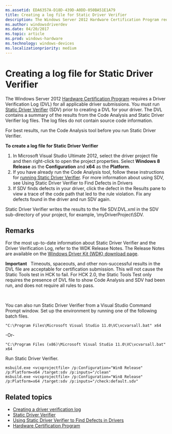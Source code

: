 ```yaml
---
ms.assetid: EDA6357A-D18D-439D-A0DD-050BA51E1A79
title: Creating a log file for Static Driver Verifier
description: The Windows Server 2012 Hardware Certification Program requires a Driver Verification Log (DVL) for all applicable driver submissions.
ms.author: windowsdriverdev
ms.date: 04/20/2017
ms.topic: article
ms.prod: windows-hardware
ms.technology: windows-devices
ms.localizationpriority: medium
---
```


# Creating a log file for Static Driver Verifier

The Windows Server 2012 [Hardware Certification Program](http://go.microsoft.com/fwlink/p/?linkid=227016) requires a Driver Verification Log (DVL) for all applicable driver submissions. You must run [Static Driver Verifier](https://msdn.microsoft.com/Library/Windows/Hardware/Ff552808) (SDV) prior to creating a DVL for your driver. The DVL contains a summary of the results from the Code Analysis and Static Driver Verifier log files. The log files do not contain source code information.

For best results, run the Code Analysis tool before you run Static Driver Verifier.

**To create a log file for Static Driver Verifier**

1.  In Microsoft Visual Studio Ultimate 2012, select the driver project file and then right-click to open the project properties. Select **Windows 8 Release** as the **Configuration** and **x64** as the **Platform**.
2.  If you have already run the Code Analysis tool, follow these instructions for [running Static Driver Verifier](https://msdn.microsoft.com/Library/Windows/Hardware/Hh454281#running_static_driver_verifier). For more information about using SDV, see Using Static Driver Verifier to Find Defects in Drivers
3.  If SDV finds defects in your driver, click the defect in the Results pane to view a trace of the code path that led to the rule violation. Fix any defects found in the driver and run SDV again.

Static Driver Verifier writes the results to the file SDV.DVL.xml in the SDV sub-directory of your project, for example, \\myDriverProject\\SDV.

## <span id="Remarks"></span><span id="remarks"></span><span id="REMARKS"></span>Remarks


For the most up-to-date information about Static Driver Verifier and the Driver Verification Log, refer to the WDK Release Notes. The Release Notes are available on the [Windows Driver Kit (WDK) download page](http://go.microsoft.com/fwlink/p/?linkid=254897).

**Important**   Timeouts, spaceouts, and other non-successful results in the DVL file are acceptable for certification submission. This will not cause the Static Tools test in HCK to fail. For HCK 2.0, the Static Tools Test only requires the presence of DVL file to show Code Analysis and SDV had been run, and does not require all rules to pass.

 

You can also run Static Driver Verifier from a Visual Studio Command Prompt window. Set up the environment by running one of the following batch files.

```
"C:\Program Files\Microsoft Visual Studio 11.0\VC\vcvarsall.bat" x64
```

-Or-

```
"C:\Program Files (x86)\Microsoft Visual Studio 11.0\VC\vcvarsall.bat" x64
```

Run Static Driver Verifier.

```
msbuild.exe <vcxprojectfile> /p:Configuration="Win8 Release" /p:Platform=x64 /target:sdv /p:inputs="/clean"
msbuild.exe <vcxprojectfile> /p:Configuration="Win8 Release" /p:Platform=x64 /target:sdv /p:inputs="/check:default.sdv"
```

## <span id="related_topics"></span>Related topics


* [Creating a driver verification log](creating-a-driver-verification-log.md)
* [Static Driver Verifier](https://msdn.microsoft.com/Library/Windows/Hardware/Ff552808)
* [Using Static Driver Verifier to Find Defects in Drivers](https://msdn.microsoft.com/Library/Windows/Hardware/Hh454281)
* [Hardware Certification Program](http://go.microsoft.com/fwlink/p/?linkid=227016)
 

 







